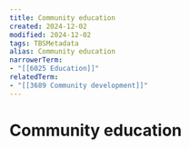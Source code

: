 ```yaml
---
title: Community education
created: 2024-12-02
modified: 2024-12-02
tags: TBSMetadata
alias: Community education
narrowerTerm:
- "[[6025 Education]]"
relatedTerm:
- "[[3689 Community development]]"
---
```

# Community education
